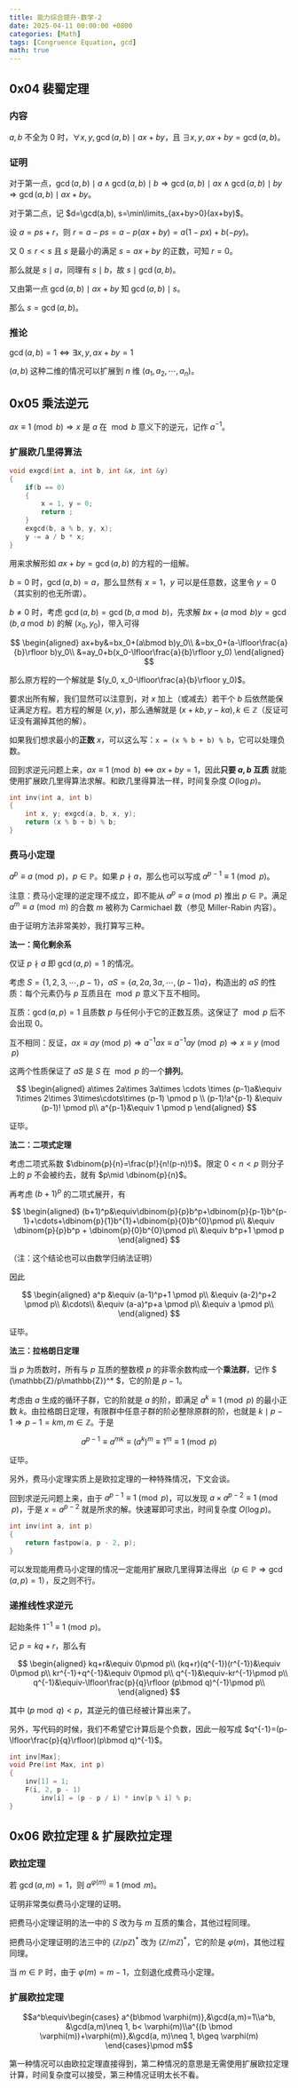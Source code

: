 ```yaml
---
title: 能力综合提升-数学-2
date: 2025-04-11 00:00:00 +0800
categories: [Math]
tags: [Congruence Equation, gcd]
math: true
---
```


## 0x04 裴蜀定理


### 内容

$a, b$ 不全为 $0$ 时，$\forall x, y, \gcd(a,b)\mid ax+by$，且 $\exists x,y, ax+by=\gcd(a, b)$。

### 证明

对于第一点，$\gcd(a,b)\mid a\land\gcd(a,b)\mid b\Longrightarrow\gcd(a,b)\mid ax\land\gcd(a,b)\mid by\Longrightarrow\gcd(a,b)\mid ax+by$。

对于第二点，记 $d=\gcd(a,b), s=\min\limits_{ax+by>0}(ax+by)$。

设 $a=ps+r$，则 $r=a-ps=a-p(ax+by)=a(1-px)+b(-py)$。

又 $0\leq r < s$ 且 $s$ 是最小的满足 $s=ax+by$ 的正数，可知 $r=0$。

那么就是 $s\mid a$，同理有 $s\mid b$，故 $s\mid \gcd(a,b)$。

又由第一点 $\gcd(a,b)\mid ax+by$ 知 $\gcd(a,b)\mid s$。

那么 $s=\gcd(a,b)$。

### 推论

$\gcd(a,b)=1\Longleftrightarrow\exists x,y,ax+by=1$

$(a,b)$ 这种二维的情况可以扩展到 $n$ 维 $(a_1, a_2,\cdots, a_n)$。

## 0x05 乘法逆元

$ax\equiv 1\pmod b\Longrightarrow x$ 是 $a$ 在 $\bmod b$ 意义下的逆元，记作 $a^{-1}$。

### 扩展欧几里得算法

```cpp
void exgcd(int a, int b, int &x, int &y)
{
    if(b == 0)
    {
        x = 1, y = 0;
        return ;
    }
    exgcd(b, a % b, y, x);
    y -= a / b * x;
}
```

用来求解形如 $ax+by=\gcd(a,b)$ 的方程的一组解。

$b=0$ 时，$\gcd(a,b)=a$，那么显然有 $x=1$，$y$ 可以是任意数，这里令 $y=0$ （其实别的也无所谓）。

$b\neq 0$ 时，考虑 $\gcd(a,b) = \gcd(b, a\bmod b)$，先求解 $bx+(a\bmod b)y=\gcd(b, a\bmod b)$ 的解 $(x_0,y_0)$，带入可得

$$
\begin{aligned}
    ax+by&=bx_0+(a\bmod b)y_0\\
    &=bx_0+(a-\lfloor\frac{a}{b}\rfloor b)y_0\\
    &=ay_0+b(x_0-\lfloor\frac{a}{b}\rfloor y_0)
\end{aligned}
$$

那么原方程的一个解就是 $(y_0, x_0-\lfloor\frac{a}{b}\rfloor y_0)$。

要求出所有解，我们显然可以注意到，对 $x$ 加上（或减去）若干个 $b$ 后依然能保证满足方程。若方程的解是 $(x,y)$，那么通解就是 $(x+kb, y-ka),k\in \mathbb{Z}$（反证可证没有漏掉其他的解）。

如果我们想求最小的**正数** $x$，可以这么写：`x = (x % b + b) % b`，它可以处理负数。

回到求逆元问题上来，$ax\equiv 1\pmod b\Longleftrightarrow ax+by=1$，因此**只要 $a, b$ 互质** 就能使用扩展欧几里得算法求解。和欧几里得算法一样，时间复杂度 $O(\log p)$。

```cpp
int inv(int a, int b)
{
    int x, y; exgcd(a, b, x, y);
    return (x % b + b) % b;
}
```

### 费马小定理

$a^{p}\equiv a\pmod p$，$p\in \mathbb{P}$。如果 $p\nmid a$，那么也可以写成 $a^{p-1}\equiv 1\pmod p$。

注意：费马小定理的逆定理不成立，即不能从 $a^{p}\equiv a\pmod p$ 推出 $p\in \mathbb{P}$。满足 $a^{m}\equiv a\pmod m$ 的合数 $m$ 被称为 Carmichael 数（参见 Miller-Rabin 内容）。

由于证明方法非常美妙，我打算写三种。

**法一：简化剩余系**

仅证 $p\nmid a$ 即 $\gcd(a,p)=1$ 的情况。

考虑 $S=\{1,2,3,\cdots, p-1\}$，$aS=\{a, 2a,3a,\cdots,(p-1)a\}$，构造出的 $aS$ 的性质：每个元素仍与 $p$ 互质且在 $\bmod p$ 意义下互不相同。

互质：$\gcd(a,p)=1$ 且质数 $p$ 与任何小于它的正数互质。这保证了 $\bmod p$ 后不会出现 $0$。

互不相同：反证，$ax\equiv ay\pmod p\Longrightarrow a^{-1}ax\equiv a^{-1}ay\pmod p \Longrightarrow x\equiv y\pmod p$

这两个性质保证了 $aS$ 是 $S$ 在 $\bmod p$ 的一个**排列**。

$$
\begin{aligned}
    a\times 2a\times 3a\times \cdots \times (p-1)a&\equiv 1\times 2\times 3\times\cdots\times (p-1) \pmod p \\
    (p-1)!a^{p-1} &\equiv (p-1)! \pmod p\\
    a^{p-1}&\equiv 1 \pmod p
\end{aligned}
$$

证毕。

**法二：二项式定理**

考虑二项式系数 $\dbinom{p}{n}=\frac{p!}{n!(p-n)!}$。限定 $0<n<p$ 则分子上的 $p$ 不会被约去，就有 $p\mid \dbinom{p}{n}$。

再考虑 $(b+1)^p$ 的二项式展开，有

$$
\begin{aligned}
    (b+1)^p&\equiv\dbinom{p}{p}b^p+\dbinom{p}{p-1}b^{p-1}+\cdots+\dbinom{p}{1}b^{1}+\dbinom{p}{0}b^{0}\pmod p\\
    &\equiv \dbinom{p}{p}b^p + \dbinom{p}{0}b^{0}\pmod p\\
    &\equiv b^p+1 \pmod p
\end{aligned}
$$

（注：这个结论也可以由数学归纳法证明）

因此

$$
\begin{aligned}
    a^p &\equiv (a-1)^p+1 \pmod p\\
    &\equiv (a-2)^p+2 \pmod p\\
    &\cdots\\
    &\equiv (a-a)^p+a \pmod p\\
    &\equiv a \pmod p\\
\end{aligned}
$$

证毕。

**法三：拉格朗日定理**

当 $p$ 为质数时，所有与 $p$ 互质的整数模 $p$ 的非零余数构成一个**乘法群**，记作 $ (\mathbb{Z}/p\mathbb{Z})^* $，它的阶是 $p-1$。

考虑由 $a$ 生成的循环子群，它的阶就是 $a$ 的阶，即满足 $a^k\equiv 1\pmod p$ 的最小正数 $k$。由拉格朗日定理，有限群中任意子群的阶必整除原群的阶，也就是 $k\mid p-1\Longrightarrow p-1 = km,m\in \mathbb Z$。于是

$$a^{p-1}\equiv a^{mk}\equiv (a^k)^m\equiv 1^m\equiv 1\pmod p$$

证毕。

另外，费马小定理实质上是欧拉定理的一种特殊情况，下文会谈。

回到求逆元问题上来，由于 $a^{p-1}\equiv 1\pmod p$，可以发现 $a\times a^{p-2}\equiv 1\pmod p$，于是 $x=a^{p-2}$ 就是所求的解。快速幂即可求出，时间复杂度 $O(\log p)$。

```cpp
int inv(int a, int p)
{
    return fastpow(a, p - 2, p);
}
```

可以发现能用费马小定理的情况一定能用扩展欧几里得算法得出（$p\in\mathbb P\Longrightarrow\gcd(a,p)=1$），反之则不行。


### 递推线性求逆元

起始条件 $1^{-1}\equiv 1\pmod p$。

记 $p=kq+r$，那么有

$$
\begin{aligned}
    kq+r&\equiv 0\pmod p\\
    (kq+r)(q^{-1})(r^{-1})&\equiv 0\pmod p\\
    kr^{-1}+q^{-1}&\equiv 0\pmod p\\
    q^{-1}&\equiv-kr^{-1}\pmod p\\
    q^{-1}&\equiv-\lfloor\frac{p}{q}\rfloor (p\bmod q)^{-1}\pmod p\\
\end{aligned}
$$

其中 $(p\bmod q) < p$，其逆元的值已经被计算出来了。

另外，写代码的时候，我们不希望它计算后是个负数，因此一般写成 $q^{-1}=(p-\lfloor\frac{p}{q}\rfloor)(p\bmod q)^{-1}$。

```cpp
int inv[Max];
void Pre(int Max, int p)
{
    inv[1] = 1;
    F(i, 2, p - 1)
        inv[i] = (p - p / i) * inv[p % i] % p;
}
```

## 0x06 欧拉定理 & 扩展欧拉定理

### 欧拉定理

若 $\gcd(a,m)=1$，则 $a^{\varphi(m)}\equiv 1\pmod m$。

证明非常类似费马小定理的证明。

把费马小定理证明的法一中的 $S$ 改为与 $m$ 互质的集合，其他过程同理。

把费马小定理证明的法三中的 $(\mathbb{Z}/p\mathbb{Z})^*$ 改为 $(\mathbb{Z}/m\mathbb{Z})^*$，它的阶是 $\varphi(m)$，其他过程同理。

当 $m\in\mathbb P$ 时，由于 $\varphi(m)=m-1$，立刻退化成费马小定理。

### 扩展欧拉定理

$$a^b\equiv\begin{cases} a^{b\bmod \varphi(m)},&\gcd(a,m)=1\\a^b, &\gcd(a,m)\neq 1, b< \varphi(m)\\a^{(b \bmod \varphi(m))+\varphi(m)},&\gcd(a, m)\neq 1, b\geq \varphi(m) \end{cases}\pmod m$$

第一种情况可以由欧拉定理直接得到，第二种情况的意思是无需使用扩展欧拉定理计算，时间复杂度可以接受，第三种情况证明太长不看。
